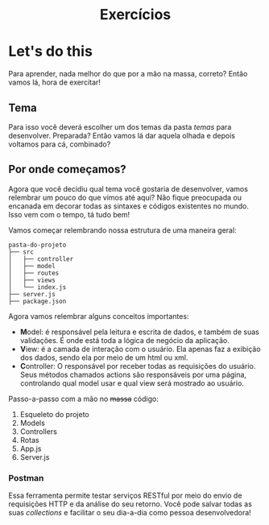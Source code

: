 <h1 align="center">
    <br>
    <p align="center">Exercícios<p>
</h1>

# Let's do this

Para aprender, nada melhor do que por a mão na massa, correto? Então vamos lá, hora de exercitar!

## Tema

Para isso você deverá escolher um dos temas da pasta *temas* para desenvolver. Preparada? Então vamos lá dar aquela olhada e depois voltamos para cá, combinado?

## Por onde começamos?

Agora que você decidiu qual tema você gostaria de desenvolver, vamos relembrar um pouco do que vimos até aqui? Não fique preocupada ou encanada em decorar todas as sintaxes e códigos existentes no mundo. Isso vem com o tempo, tá tudo bem!

Vamos começar relembrando nossa estrutura de uma maneira geral:

```
pasta-do-projeto
├── src
│   ├── controller
│   ├── model
│   ├── routes
│   ├── views
│   └── index.js
├── server.js
├── package.json
```

Agora vamos relembrar alguns conceitos importantes:

- **M**odel: é responsável pela leitura e escrita de dados, e também de suas validações. É onde está toda a lógica de negócio da aplicação.
- **V**iew: é a camada de interação com o usuário. Ela apenas faz a exibição dos dados, sendo ela por meio de um html ou xml.
- **C**ontroller: O responsável por receber todas as requisições do usuário. Seus métodos chamados actions são responsáveis por uma página, controlando qual model usar e qual view será mostrado ao usuário.

Passo-a-passo com a mão no <s>massa</s> código:

1. Esqueleto do projeto
2. Models
3. Controllers
4. Rotas
5. App.js
6. Server.js

### Postman

Essa ferramenta permite testar serviços RESTful por meio do envio de requisições HTTP e da análise do seu retorno. Você pode salvar todas as suas _collections_ e facilitar o seu dia-a-dia como pessoa desenvolvedora!
